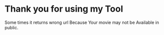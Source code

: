 # Thank you for using my Tool

Some times it returns wrong url
Because Your movie may not be Available in public.

